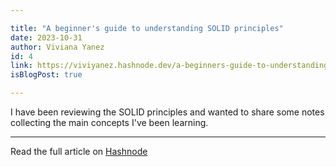 ```yaml
---

title: "A beginner's guide to understanding SOLID principles"
date: 2023-10-31
author: Viviana Yanez
id: 4
link: https://viviyanez.hashnode.dev/a-beginners-guide-to-understanding-solid-principles
isBlogPost: true

---
```

I have been reviewing the SOLID principles and wanted to share some notes collecting the main concepts I've been learning.

---

Read the full article on [Hashnode](https://viviyanez.hashnode.dev/a-beginners-guide-to-understanding-solid-principles)